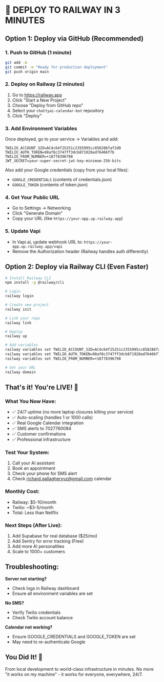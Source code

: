 # 🚀 DEPLOY TO RAILWAY IN 3 MINUTES

## Option 1: Deploy via GitHub (Recommended)

### 1. Push to GitHub (1 minute)
```bash
git add -A
git commit -m "Ready for production deployment"
git push origin main
```

### 2. Deploy on Railway (2 minutes)
1. Go to https://railway.app
2. Click "Start a New Project"
3. Choose "Deploy from GitHub repo"
4. Select your `chattyai-calendar-bot` repository
5. Click "Deploy"

### 3. Add Environment Variables
Once deployed, go to your service → Variables and add:
```
TWILIO_ACCOUNT_SID=AC4c64f25251c2355995cc858286faf2d0
TWILIO_AUTH_TOKEN=98af8c3747ff3dcb871928ad76466f7b
TWILIO_FROM_NUMBER=+18778396798
JWT_SECRET=your-super-secret-jwt-key-minimum-256-bits
```

Also add your Google credentials (copy from your local files):
- `GOOGLE_CREDENTIALS` (contents of credentials.json)
- `GOOGLE_TOKEN` (contents of token.json)

### 4. Get Your Public URL
- Go to Settings → Networking
- Click "Generate Domain"
- Copy your URL (like `https://your-app.up.railway.app`)

### 5. Update Vapi
- In Vapi.ai, update webhook URL to: `https://your-app.up.railway.app/vapi`
- Remove the Authorization header (Railway handles auth differently)

## Option 2: Deploy via Railway CLI (Even Faster)

```bash
# Install Railway CLI
npm install -g @railway/cli

# Login
railway login

# Create new project
railway init

# Link your repo
railway link

# Deploy
railway up

# Add variables
railway variables set TWILIO_ACCOUNT_SID=AC4c64f25251c2355995cc858286faf2d0
railway variables set TWILIO_AUTH_TOKEN=98af8c3747ff3dcb871928ad76466f7b
railway variables set TWILIO_FROM_NUMBER=+18778396798

# Get your URL
railway domain
```

## That's it! You're LIVE! 🎉

### What You Now Have:
- ✅ 24/7 uptime (no more laptop closures killing your service)
- ✅ Auto-scaling (handles 1 or 1000 calls)
- ✅ Real Google Calendar integration
- ✅ SMS alerts to 7027760084
- ✅ Customer confirmations
- ✅ Professional infrastructure

### Test Your System:
1. Call your AI assistant
2. Book an appointment
3. Check your phone for SMS alert
4. Check richard.gallagherxyz@gmail.com calendar

### Monthly Cost:
- Railway: $5-10/month
- Twilio: ~$3-5/month
- Total: Less than Netflix

### Next Steps (After Live):
1. Add Supabase for real database ($25/mo)
2. Add Sentry for error tracking (Free)
3. Add more AI personalities
4. Scale to 1000+ customers

## Troubleshooting:

**Server not starting?**
- Check logs in Railway dashboard
- Ensure all environment variables are set

**No SMS?**
- Verify Twilio credentials
- Check Twilio account balance

**Calendar not working?**
- Ensure GOOGLE_CREDENTIALS and GOOGLE_TOKEN are set
- May need to re-authenticate Google

## You Did It! 🚀

From local development to world-class infrastructure in minutes.
No more "it works on my machine" - it works for everyone, everywhere, 24/7. 